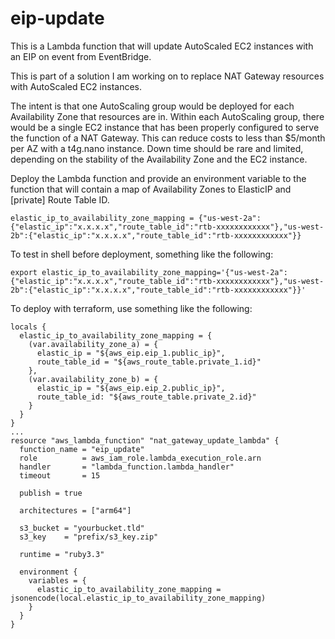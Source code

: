 # eip-update
This is a Lambda function that will update AutoScaled EC2 instances with an EIP on event from EventBridge.

This is part of a solution I am working on to replace NAT Gateway resources with AutoScaled EC2 instances.

The intent is that one AutoScaling group would be deployed for each Availability Zone that resources are in.  Within each AutoScaling group, there would be a single EC2 instance that has been properly configured to serve the function of a NAT Gateway.  This can reduce costs to less than $5/month per AZ with a t4g.nano instance.  Down time should be rare and limited, depending on the stability of the Availability Zone and the EC2 instance.

Deploy the Lambda function and provide an environment variable to the function that will contain a map of Availability Zones to ElasticIP and [private] Route Table ID.
```
elastic_ip_to_availability_zone_mapping = {"us-west-2a":{"elastic_ip":"x.x.x.x","route_table_id":"rtb-xxxxxxxxxxxx"},"us-west-2b":{"elastic_ip":"x.x.x.x","route_table_id":"rtb-xxxxxxxxxxxx"}}
```

To test in shell before deployment, something like the following:
```
export elastic_ip_to_availability_zone_mapping='{"us-west-2a":{"elastic_ip":"x.x.x.x","route_table_id":"rtb-xxxxxxxxxxxx"},"us-west-2b":{"elastic_ip":"x.x.x.x","route_table_id":"rtb-xxxxxxxxxxxx"}}'
```

To deploy with terraform, use something like the following:

```
locals {
  elastic_ip_to_availability_zone_mapping = { 
    (var.availability_zone_a) = { 
      elastic_ip = "${aws_eip.eip_1.public_ip}",
      route_table_id = "${aws_route_table.private_1.id}"
    },  
    (var.availability_zone_b) = { 
      elastic_ip = "${aws_eip.eip_2.public_ip}",
      route_table_id: "${aws_route_table.private_2.id}"
    }   
  }
}
...
resource "aws_lambda_function" "nat_gateway_update_lambda" {
  function_name = "eip_update"
  role          = aws_iam_role.lambda_execution_role.arn
  handler       = "lambda_function.lambda_handler"
  timeout       = 15
  
  publish = true
  
  architectures = ["arm64"]
  
  s3_bucket = "yourbucket.tld"
  s3_key    = "prefix/s3_key.zip"

  runtime = "ruby3.3"
  
  environment {
    variables = {
      elastic_ip_to_availability_zone_mapping = jsonencode(local.elastic_ip_to_availability_zone_mapping)
    }
  }
}
```
